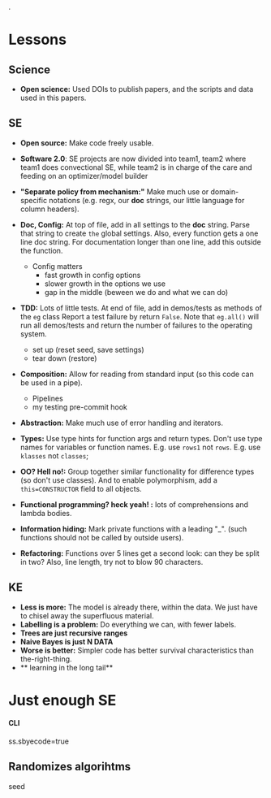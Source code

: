 .

# Lessons

## Science

- **Open science:** Used DOIs to publish papers, and the scripts and data used in this papers.

## SE

- **Open source:** Make code freely usable.
- **Software 2.0**: SE projects are now divided into team1, team2 where team1 does convectional SE, while team2
   is in charge of the care and feeding on an optimizer/model builder
- **"Separate policy from mechanism:"** Make much use or domain-specific notations (e.g. regx, our
  __doc__ strings, our little language for column headers).
- **Doc, Config:** At top of file, add in all settings to the __doc__ string. 
  Parse that string to create `the` global settings.
  Also, every function gets a one line doc string. For documentation longer than one line,
  add this outside the function.
  - Config matters
    - fast growth in config options
    - slower growth in the options we use
    - gap in the middle (beween we do and what we can do)
- **TDD:** Lots of little tests. At end of file, add in demos/tests as methods of the `eg` class 
  Report a test failure by return `False`. Note that `eg.all()` will run all demos/tests
  and return the number of failures to the operating system.
  - set up (reset seed, save settings)
  - tear down (restore)

- **Composition:** Allow for reading from standard input (so this code can be used in a pipe).
   -  Pipelines
   - my testing pre-commit hook
- **Abstraction:** Make much use of error handling and iterators.
- **Types:** Use type hints for function args and return types.
  Don't use type names for variables or function names.  E.g. use `rows1` not `rows`. E.g. use `klasses` not `classes`; 
- **OO? Hell no!:** Group together similar functionality for difference types (so don't use classes).
  And to enable polymorphism, add a `this=CONSTRUCTOR` field to all objects.
- **Functional programming? heck yeah! :** lots of comprehensions and lambda bodies.
- **Information hiding:** Mark private functions with a leading  "_". 
  (such functions  should not be called by outside users).
- **Refactoring:**  Functions over 5 lines get a second look: can they be split in two?
  Also, line length,  try not to blow 90 characters.

## KE

- **Less is more:** The model is already there, within the data.
     We  just have to chisel away the superfluous material. 
- **Labelling is a problem:** Do everything we can, with fewer labels.
- **Trees are just recursive ranges**
- **Naive Bayes is just N DATA**
- **Worse is better:** Simpler code has better survival characteristics than the-right-thing.
- ** learning in the long tail**

# Just enough SE



#### CLI

ss.sbyecode=true

## Randomizes algorihtms

seed
